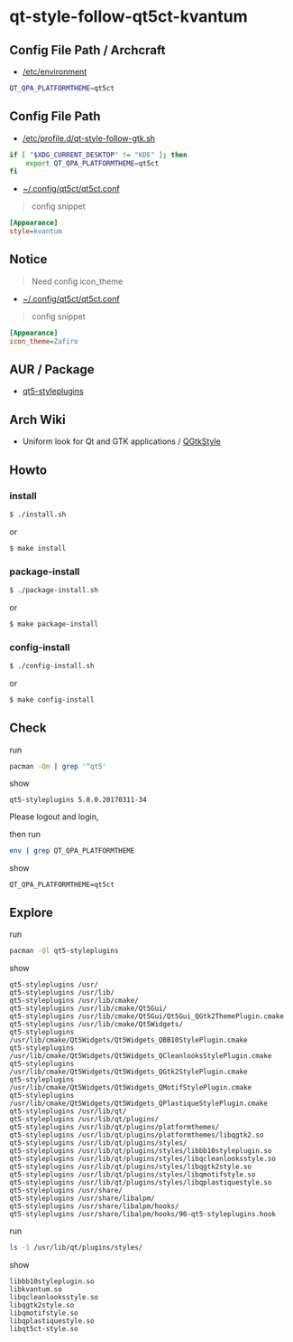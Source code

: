 
# qt-style-follow-qt5ct-kvantum


## Config File Path / Archcraft

* [/etc/environment](https://github.com/archcraft-os/archcraft/blob/master/profile/airootfs/etc/environment#L6)

``` sh
QT_QPA_PLATFORMTHEME=qt5ct
```


## Config File Path

* [/etc/profile.d/qt-style-follow-gtk.sh](config/qt-style-follow-gtk/qt-style-follow-gtk.sh#L4)

``` sh
if [ "$XDG_CURRENT_DESKTOP" != "KDE" ]; then
	export QT_QPA_PLATFORMTHEME=qt5ct
fi
```


* [~/.config/qt5ct/qt5ct.conf](config/qt5ct/qt5ct.conf#L5)

> config snippet

``` ini
[Appearance]
style=kvantum
```


## Notice

> Need config icon_theme

* [~/.config/qt5ct/qt5ct.conf](config/qt5ct/qt5ct.conf#L3)

> config snippet

``` ini
[Appearance]
icon_theme=Zafiro
```


## AUR / Package

* [qt5-styleplugins](https://aur.archlinux.org/packages/qt5-styleplugins)


## Arch Wiki

* Uniform look for Qt and GTK applications / [QGtkStyle](https://wiki.archlinux.org/title/Uniform_look_for_Qt_and_GTK_applications#QGtkStyle)


## Howto


### install

``` sh
$ ./install.sh
```

or

``` sh
$ make install
```


### package-install

``` sh
$ ./package-install.sh
```

or

``` sh
$ make package-install
```


### config-install

``` sh
$ ./config-install.sh
```

or

``` sh
$ make config-install
```


## Check

run

``` sh
pacman -Qm | grep '^qt5'
```

show

```
qt5-styleplugins 5.0.0.20170311-34
```

Please logout and login,

then run

``` sh
env | grep QT_QPA_PLATFORMTHEME
```

show

```
QT_QPA_PLATFORMTHEME=qt5ct
```


## Explore

run

``` sh
pacman -Ql qt5-styleplugins
```

show

```
qt5-styleplugins /usr/
qt5-styleplugins /usr/lib/
qt5-styleplugins /usr/lib/cmake/
qt5-styleplugins /usr/lib/cmake/Qt5Gui/
qt5-styleplugins /usr/lib/cmake/Qt5Gui/Qt5Gui_QGtk2ThemePlugin.cmake
qt5-styleplugins /usr/lib/cmake/Qt5Widgets/
qt5-styleplugins /usr/lib/cmake/Qt5Widgets/Qt5Widgets_QBB10StylePlugin.cmake
qt5-styleplugins /usr/lib/cmake/Qt5Widgets/Qt5Widgets_QCleanlooksStylePlugin.cmake
qt5-styleplugins /usr/lib/cmake/Qt5Widgets/Qt5Widgets_QGtk2StylePlugin.cmake
qt5-styleplugins /usr/lib/cmake/Qt5Widgets/Qt5Widgets_QMotifStylePlugin.cmake
qt5-styleplugins /usr/lib/cmake/Qt5Widgets/Qt5Widgets_QPlastiqueStylePlugin.cmake
qt5-styleplugins /usr/lib/qt/
qt5-styleplugins /usr/lib/qt/plugins/
qt5-styleplugins /usr/lib/qt/plugins/platformthemes/
qt5-styleplugins /usr/lib/qt/plugins/platformthemes/libqgtk2.so
qt5-styleplugins /usr/lib/qt/plugins/styles/
qt5-styleplugins /usr/lib/qt/plugins/styles/libbb10styleplugin.so
qt5-styleplugins /usr/lib/qt/plugins/styles/libqcleanlooksstyle.so
qt5-styleplugins /usr/lib/qt/plugins/styles/libqgtk2style.so
qt5-styleplugins /usr/lib/qt/plugins/styles/libqmotifstyle.so
qt5-styleplugins /usr/lib/qt/plugins/styles/libqplastiquestyle.so
qt5-styleplugins /usr/share/
qt5-styleplugins /usr/share/libalpm/
qt5-styleplugins /usr/share/libalpm/hooks/
qt5-styleplugins /usr/share/libalpm/hooks/90-qt5-styleplugins.hook
```

run

``` sh
ls -1 /usr/lib/qt/plugins/styles/
```

show

```
libbb10styleplugin.so
libkvantum.so
libqcleanlooksstyle.so
libqgtk2style.so
libqmotifstyle.so
libqplastiquestyle.so
libqt5ct-style.so
```
